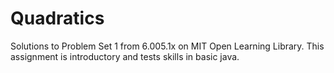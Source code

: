 # Quadratics
Solutions to Problem Set 1 from 6.005.1x on MIT Open Learning Library. 
This assignment is introductory and tests skills in basic java.
